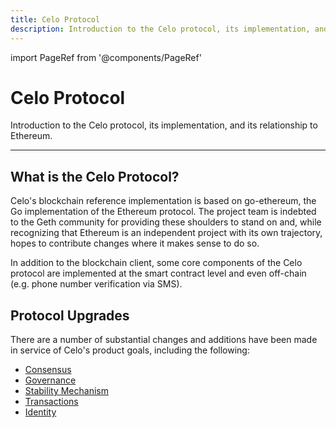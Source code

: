 ```yaml
---
title: Celo Protocol
description: Introduction to the Celo protocol, its implementation, and its relationship to Ethereum.
---
```


import PageRef from '@components/PageRef'

# Celo Protocol

Introduction to the Celo protocol, its implementation, and its relationship to Ethereum.

---

## What is the Celo Protocol?

Celo's blockchain reference implementation is based on go-ethereum, the Go implementation of the Ethereum protocol. The project team is indebted to the Geth community for providing these shoulders to stand on and, while recognizing that Ethereum is an independent project with its own trajectory, hopes to contribute changes where it makes sense to do so.

In addition to the blockchain client, some core components of the Celo protocol are implemented at the smart contract level and even off-chain (e.g. phone number verification via SMS).

## Protocol Upgrades

There are a number of substantial changes and additions have been made in service of Celo's product goals, including the following:

- [Consensus](/what-is-celo/about-celo-l1/protocol/consensus)
- [Governance](/what-is-celo/using-celo/protocol/governance/overview/)
- [Stability Mechanism](/what-is-celo/about-celo-l1/protocol/stability)
- [Transactions](/what-is-celo/about-celo-l1/protocol/transaction)
- [Identity](/what-is-celo/about-celo-l1/protocol/identity)
